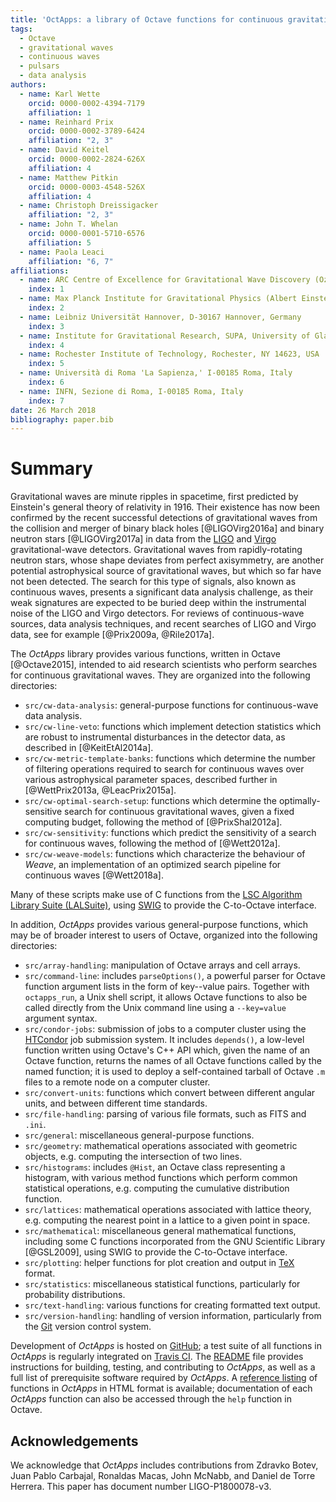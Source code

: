 ```yaml
---
title: 'OctApps: a library of Octave functions for continuous gravitational-wave data analysis'
tags:
  - Octave
  - gravitational waves
  - continuous waves
  - pulsars
  - data analysis
authors:
  - name: Karl Wette
    orcid: 0000-0002-4394-7179
    affiliation: 1
  - name: Reinhard Prix
    orcid: 0000-0002-3789-6424
    affiliation: "2, 3"
  - name: David Keitel
    orcid: 0000-0002-2824-626X
    affiliation: 4
  - name: Matthew Pitkin
    orcid: 0000-0003-4548-526X
    affiliation: 4
  - name: Christoph Dreissigacker
    affiliation: "2, 3"
  - name: John T. Whelan
    orcid: 0000-0001-5710-6576
    affiliation: 5
  - name: Paola Leaci
    affiliation: "6, 7"
affiliations:
  - name: ARC Centre of Excellence for Gravitational Wave Discovery (OzGrav) and Centre for Gravitational Physics, Research School of Physics and Engineering, The Australian National University, ACT 0200, Australia
    index: 1
  - name: Max Planck Institute for Gravitational Physics (Albert Einstein Institute), D-30167 Hannover, Germany
    index: 2
  - name: Leibniz Universität Hannover, D-30167 Hannover, Germany
    index: 3
  - name: Institute for Gravitational Research, SUPA, University of Glasgow, Glasgow G12 8QQ, UK
    index: 4
  - name: Rochester Institute of Technology, Rochester, NY 14623, USA
    index: 5
  - name: Università di Roma 'La Sapienza,' I-00185 Roma, Italy
    index: 6
  - name: INFN, Sezione di Roma, I-00185 Roma, Italy
    index: 7
date: 26 March 2018
bibliography: paper.bib
---
```


# Summary

Gravitational waves are minute ripples in spacetime, first predicted by Einstein's general theory of relativity in 1916.
Their existence has now been confirmed by the recent successful detections of gravitational waves from the collision and merger of binary black holes [@LIGOVirg2016a] and binary neutron stars [@LIGOVirg2017a] in data from the [LIGO](https://www.ligo.org) and [Virgo](http://www.virgo-gw.eu) gravitational-wave detectors.
Gravitational waves from rapidly-rotating neutron stars, whose shape deviates from perfect axisymmetry, are another potential astrophysical source of gravitational waves, but which so far have not been detected.
The search for this type of signals, also known as continuous waves, presents a significant data analysis challenge, as their weak signatures are expected to be buried deep within the instrumental noise of the LIGO and Virgo detectors.
For reviews of continuous-wave sources, data analysis techniques, and recent searches of LIGO and Virgo data, see for example [@Prix2009a, @Rile2017a].

The *OctApps* library provides various functions, written in Octave [@Octave2015], intended to aid research scientists who perform searches for continuous gravitational waves.
They are organized into the following directories:

- `src/cw-data-analysis`: general-purpose functions for continuous-wave data analysis.
- `src/cw-line-veto`: functions which implement detection statistics which are robust to instrumental disturbances in the detector data, as described in [@KeitEtAl2014a].
- `src/cw-metric-template-banks`: functions which determine the number of filtering operations required to search for continuous waves over various astrophysical parameter spaces, described further in [@WettPrix2013a, @LeacPrix2015a].
- `src/cw-optimal-search-setup`: functions which determine the optimally-sensitive search for continuous gravitational waves, given a fixed computing budget, following the method of [@PrixShal2012a].
- `src/cw-sensitivity`: functions which predict the sensitivity of a search for continuous waves, following the method of [@Wett2012a].
- `src/cw-weave-models`: functions which characterize the behaviour of *Weave*, an implementation of an optimized search pipeline for continuous waves [@Wett2018a].

Many of these scripts make use of C functions from the [LSC Algorithm Library Suite (LALSuite)](https://wiki.ligo.org/DASWG/LALSuite), using [SWIG](http://www.swig.org) to provide the C-to-Octave interface.

In addition, *OctApps* provides various general-purpose functions, which may be of broader interest to users of Octave, organized into the following directories:

- `src/array-handling`: manipulation of Octave arrays and cell arrays.
- `src/command-line`: includes `parseOptions()`, a powerful parser for Octave function argument lists in the form of key--value pairs. Together with `octapps_run`, a Unix shell script, it allows Octave functions to also be called directly from the Unix command line using a `--key=value` argument syntax.
- `src/condor-jobs`: submission of jobs to a computer cluster using the [HTCondor](https://research.cs.wisc.edu/htcondor) job submission system. It includes `depends()`, a low-level function written using Octave's C++ API which, given the name of an Octave function, returns the names of all Octave functions called by the named function; it is used to deploy a self-contained tarball of Octave `.m` files to a remote node on a computer cluster.
- `src/convert-units`: functions which convert between different angular units, and between different time standards.
- `src/file-handling`: parsing of various file formats, such as FITS and `.ini`.
- `src/general`: miscellaneous general-purpose functions.
- `src/geometry`: mathematical operations associated with geometric objects, e.g. computing the intersection of two lines.
- `src/histograms`: includes `@Hist`, an Octave class representing a histogram, with various method functions which perform common statistical operations, e.g. computing the cumulative distribution function.
- `src/lattices`: mathematical operations associated with lattice theory, e.g. computing the nearest point in a lattice to a given point in space.
- `src/mathematical`: miscellaneous general mathematical functions, including some C functions incorporated from the GNU Scientific Library [@GSL2009], using SWIG to provide the C-to-Octave interface.
- `src/plotting`: helper functions for plot creation and output in [TeX](https://www.tug.org) format.
- `src/statistics`: miscellaneous statistical functions, particularly for probability distributions.
- `src/text-handling`: various functions for creating formatted text output.
- `src/version-handling`: handling of version information, particularly from the [Git](https://git-scm.com) version control system.

Development of *OctApps* is hosted on [GitHub](https://github.com/octapps/octapps); a test suite of all functions in *OctApps* is regularly integrated on [Travis CI](https://travis-ci.org/octapps/octapps).
The [README](https://github.com/octapps/octapps/blob/master/README.md) file provides instructions for building, testing, and contributing to *OctApps*, as well as a full list of prerequisite software required by *OctApps*.
A [reference listing](https://octapps.github.io) of functions in *OctApps* in HTML format is available; documentation of each *OctApps* function can also be accessed through the `help` function in Octave.

## Acknowledgements

We acknowledge that *OctApps* includes contributions from Zdravko Botev, Juan Pablo Carbajal, Ronaldas Macas, John McNabb, and Daniel de Torre Herrera.
This paper has document number LIGO-P1800078-v3.
